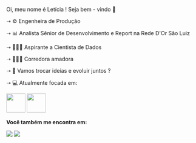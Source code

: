 Oi, meu nome é Letícia ! Seja bem - vindo 👋

<!--Atualmente -->

<p>➝ ⚙️ Engenheira de Produção<p>
<p>➝ 📊 Analista Sênior de Desenvolvimento e Report na Rede D'Or São Luiz<p>
<p>➝ 👩🏽‍🔬 Aspirante a Cientista de Dados<p>
<p>➝ 🏃🏽‍♀️ Corredora amadora<p>
<p>➝ 💬 Vamos trocar ideias e evoluir juntos ?<p>
<p>➝ 💻 Atualmente focada em: <p>
<img width='50' height='50' src="https://cdn.jsdelivr.net/gh/devicons/devicon/icons/python/python-original-wordmark.svg" /> 
<img width='50' height='50' src="https://cdn.jsdelivr.net/gh/devicons/devicon/icons/r/r-original.svg" />
    
 **Você também me encontra em:**
     
 <a href="https://www.linkedin.com/in/let%C3%ADciaandrade/"><img src="https://img.shields.io/badge/LinkedIn-0077B5?style=for-the-badge&logo=linkedin&logoColor=white"></a>
<a href="[https://img.shields.io/badge/Microsoft_Outlook-0078D4?style=for-the-badge&logo=microsoft-outlook&logoColor=white](https://is.gd/uXsVRF)"><img src="https://img.shields.io/badge/Microsoft_Outlook-0078D4?style=for-the-badge&logo=microsoft-outlook&logoColor=white)"></a>
